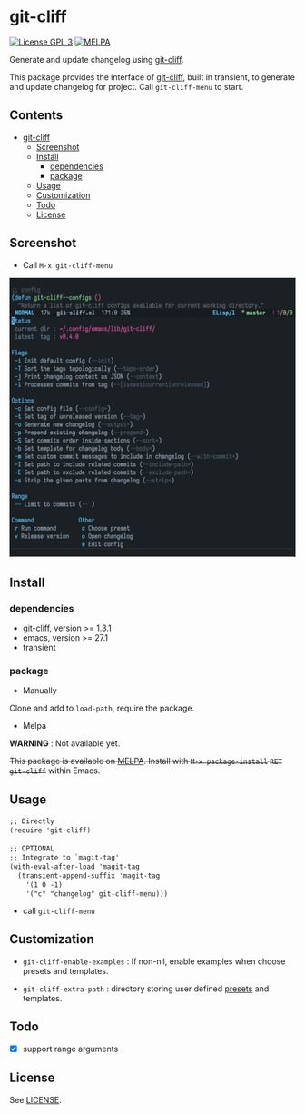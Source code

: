 # git-cliff

[![License GPL 3](https://img.shields.io/badge/license-GPL_3-green.svg?style=flat)](LICENSE)
[![MELPA](http://melpa.org/packages/git-cliff-badge.svg)](http://melpa.org/#/git-cliff)

Generate and update changelog using [git-cliff][git-cliff].

This package provides the interface of [git-cliff][git-cliff], built in transient, to
generate and update changelog for project. Call `git-cliff-menu` to start.

<!-- markdown-toc start -->

## Contents

- [git-cliff](#git-cliff)
  - [Screenshot](#screenshot)
  - [Install](#install)
    - [dependencies](#dependencies)
    - [package](#package)
  - [Usage](#usage)
  - [Customization](#customization)
  - [Todo](#todo)
  - [License](#license)

<!-- markdown-toc end -->

## Screenshot

- Call `M-x git-cliff-menu`

![git-cliff-menu](image/git-cliff-menu.jpg)

## Install

### dependencies

- [git-cliff][git-cliff], version >= 1.3.1
- emacs, version >= 27.1
- transient

### package

- Manually

Clone and add to `load-path`, require the package.

- Melpa

**WARNING** : Not available yet.

~~This package is available on [MELPA]. Install with `M-x package-install` `RET` `git-cliff` within Emacs.~~

## Usage

```elisp
;; Directly
(require 'git-cliff)

;; OPTIONAL
;; Integrate to `magit-tag'
(with-eval-after-load 'magit-tag
  (transient-append-suffix 'magit-tag
    '(1 0 -1)
    '("c" "changelog" git-cliff-menu)))
```

- call `git-cliff-menu`

## Customization

- `git-cliff-enable-examples` : If non-nil, enable examples when choose presets and templates.

- `git-cliff-extra-path` : directory storing user defined [presets](https://git-cliff.org/docs/configuration/) and templates.

## Todo

- [x] support range arguments

## License

See [LICENSE](LICENSE).

[melpa]: http://melpa.org/#/git-cliff
[git-cliff]: https://github.com/orhun/git-cliff
